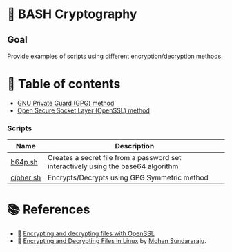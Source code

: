 # :notebook: BASH Cryptography

## Goal
Provide examples of scripts using different encryption/decryption methods.

# :bookmark_tabs: Table of contents
- [GNU Private Guard (GPG) method](gpg_method.md)
- [Open Secure Socket Layer (OpenSSL) method](openssl_method.md)

### Scripts
| Name | Description |
| -- | -- |
| [b64p.sh](cryptography/scripts/b64p.sh) | Creates a secret file from a password set interactively using the base64 algorithm | 
| [cipher.sh](scripts/cipher.sh) | Encrypts/Decrypts using GPG Symmetric method |

# :books: References
- :link: [Encrypting and decrypting files with OpenSSL](https://opensource.com/article/21/4/encryption-decryption-openssl)
- :link: [Encrypting and Decrypting Files in Linux](https://www.baeldung.com/linux/encrypt-decrypt-files) by [Mohan Sundararaju](https://www.baeldung.com/linux/author/mohan-sundararaju).

